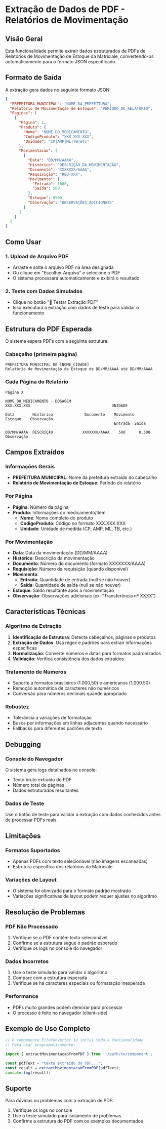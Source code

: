 # Extração de Dados de PDF - Relatórios de Movimentação

## Visão Geral

Esta funcionalidade permite extrair dados estruturados de PDFs de Relatórios de Movimentação de Estoque da Matriciale, convertendo-os automaticamente para o formato JSON especificado.

## Formato de Saída

A extração gera dados no seguinte formato JSON:

```json
{
  "PREFEITURA MUNICIPAL": "NOME_DA_PREFEITURA",
  "Relatório de Movimentação de Estoque": "PERÍODO_DO_RELATÓRIO",
  "Paginas": [
    {
      "Página": 1,
      "Produto": {
        "Nome": "NOME_DO_MEDICAMENTO",
        "CodigoProduto": "XXX.XXX.XXX",
        "Unidade": "CP|AMP|ML|TB|etc"
      },
      "Movimentacao": [
        {
          "Data": "DD/MM/AAAA",
          "Histórico": "DESCRIÇÃO_DA_MOVIMENTAÇÃO",
          "Documento": "XXXXXXX/AAAA",
          "Requisição": "REQ-XXX",
          "Movimento": {
            "Entrada": 1000,
            "Saída": 500
          },
          "Estoque": 8500,
          "Observação": "OBSERVAÇÕES_ADICIONAIS"
        }
      ]
    }
  ]
}
```

## Como Usar

### 1. Upload de Arquivo PDF
- Arraste e solte o arquivo PDF na área designada
- Ou clique em "Escolher Arquivo" e selecione o PDF
- O sistema processará automaticamente e exibirá o resultado

### 2. Teste com Dados Simulados
- Clique no botão "🧪 Testar Extração PDF" 
- Isso executará a extração com dados de teste para validar o funcionamento

## Estrutura do PDF Esperada

O sistema espera PDFs com a seguinte estrutura:

### Cabeçalho (primeira página)
```
PREFEITURA MUNICIPAL DE [NOME_CIDADE]
Relatório de Movimentação de Estoque de DD/MM/AAAA até DD/MM/AAAA
```

### Cada Página do Relatório
```
Página X

NOME_DO_MEDICAMENTO - DOSAGEM
XXX.XXX.XXX                                    UNIDADE

Data        Histórico              Documento    Movimento        Estoque    Observação
                                                Entrada  Saída

DD/MM/AAAA  DESCRIÇÃO             XXXXXXX/AAAA    500      8.500    Observação
```

## Campos Extraídos

### Informações Gerais
- **PREFEITURA MUNICIPAL**: Nome da prefeitura extraído do cabeçalho
- **Relatório de Movimentação de Estoque**: Período do relatório

### Por Página
- **Página**: Número da página
- **Produto**: Informações do medicamento/item
  - **Nome**: Nome completo do produto
  - **CodigoProduto**: Código no formato XXX.XXX.XXX
  - **Unidade**: Unidade de medida (CP, AMP, ML, TB, etc.)

### Por Movimentação
- **Data**: Data da movimentação (DD/MM/AAAA)
- **Histórico**: Descrição da movimentação
- **Documento**: Número do documento (formato XXXXXXX/AAAA)
- **Requisição**: Número da requisição (quando disponível)
- **Movimento**: 
  - **Entrada**: Quantidade de entrada (null se não houver)
  - **Saída**: Quantidade de saída (null se não houver)
- **Estoque**: Saldo resultante após a movimentação
- **Observação**: Observações adicionais (ex: "Transferência nº XXXX")

## Características Técnicas

### Algoritmo de Extração
1. **Identificação de Estrutura**: Detecta cabeçalhos, páginas e produtos
2. **Extração de Dados**: Usa regex e padrões para extrair informações específicas
3. **Normalização**: Converte números e datas para formatos padronizados
4. **Validação**: Verifica consistência dos dados extraídos

### Tratamento de Números
- Suporte a formatos brasileiros (1.000,50) e americanos (1,000.50)
- Remoção automática de caracteres não numéricos
- Conversão para números decimais quando apropriado

### Robustez
- Tolerância a variações de formatação
- Busca por informações em linhas adjacentes quando necessário
- Fallbacks para diferentes padrões de texto

## Debugging

### Console do Navegador
O sistema gera logs detalhados no console:
- Texto bruto extraído do PDF
- Número total de páginas
- Dados estruturados resultantes

### Dados de Teste
Use o botão de teste para validar a extração com dados conhecidos antes de processar PDFs reais.

## Limitações

### Formatos Suportados
- Apenas PDFs com texto selecionável (não imagens escaneadas)
- Estrutura específica dos relatórios da Matriciale

### Variações de Layout
- O sistema foi otimizado para o formato padrão mostrado
- Variações significativas de layout podem requer ajustes no algoritmo

## Resolução de Problemas

### PDF Não Processado
1. Verifique se o PDF contém texto selecionável
2. Confirme se a estrutura segue o padrão esperado
3. Verifique os logs no console do navegador

### Dados Incorretos
1. Use o teste simulado para validar o algoritmo
2. Compare com a estrutura esperada
3. Verifique se há caracteres especiais ou formatação inesperada

### Performance
- PDFs muito grandes podem demorar para processar
- O processo é feito no navegador (client-side)

## Exemplo de Uso Completo

```javascript
// O componente FileConverter já inclui toda a funcionalidade
// Para usar programaticamente:

import { extractMovimentacaoFromPDF } from './path/to/component';

const pdfText = "texto extraído do PDF...";
const result = extractMovimentacaoFromPDF(pdfText);
console.log(result);
```

## Suporte

Para dúvidas ou problemas com a extração de PDF:
1. Verifique os logs no console
2. Use o teste simulado para isolamento de problemas
3. Confirme a estrutura do PDF com os exemplos documentados 
